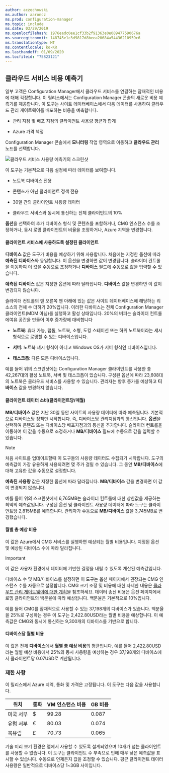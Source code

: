 ```yaml
---
author: aczechowski
ms.author: aaroncz
ms.prod: configuration-manager
ms.topic: include
ms.date: 03/29/2019
ms.openlocfilehash: 1976eadc0ee1cf33b2f91363e0e089477590676a
ms.sourcegitcommit: 148745e1c3d9817d8beea20684a54436210959c6
ms.translationtype: HT
ms.contentlocale: ko-KR
ms.lasthandoff: 01/09/2020
ms.locfileid: "75823121"
---
```

## <a name="bkmk_cmg"></a> 클라우드 서비스 비용 예측기

<!--3555774-->

일부 고객은 Configuration Manager에서 클라우드 서비스를 연결하는 잠재적인 비용에 대해 걱정합니다. 이 릴리스에서는 Configuration Manager 콘솔의 새로운 비용 예측기를 제공합니다. 이 도구는 사이트 데이터베이스에서 다음 데이터를 사용하여 클라우드 관리 게이트웨이를 배포하는 비용을 예측합니다.  

- 관리 지점 및 배포 지점의 클라이언트 사용량 평균과 합계  

- Azure 가격 책정  

Configuration Manager 콘솔에서 **모니터링** 작업 영역으로 이동하고 **클라우드 관리** 노드를 선택합니다.  

![클라우드 서비스 사용량 예측기의 스크린샷](../../media/3555774-cmg-cost-estimator.png)

이 도구는 기본적으로 다음 설정에 따라 데이터를 보여줍니다.  

- 노트북 디바이스 전용  

- 콘텐츠가 아닌 클라이언트 정책 전용  

- 30일 간의 클라이언트 사용량 데이터  

- 클라우드 서비스와 동시에 통신하는 전체 클라이언트의 10%  

**옵션**을 선택하여 추가 디바이스 형식 및 콘텐츠를 포함하거나, CMG 인스턴스 수를 조정하거나, 동시 로밍 클라이언트의 비율을 조정하거나, Azure 지역을 변경합니다.

#### <a name="clients-enabled-for-client-services"></a>클라이언트 서비스에 사용하도록 설정된 클라이언트

**디바이스** 값은 도구가 비용을 예상하기 위해 사용합니다. 처음에는 지정한 옵션에 따라 **예측된 디바이스**와 동일합니다. 이 옵션을 변경하면 값이 변경됩니다. 슬라이더 컨트롤을 이동하여 이 값을 수동으로 조정하거나 **디바이스** 필드에 수동으로 값을 입력할 수 있습니다.

**예측된 디바이스** 값은 지정한 옵션에 따라 달라집니다. **디바이스** 값을 변경하면 이 값이 변경되지 않습니다.

슬라이더 컨트롤의 맨 오른쪽 맨 아래에 있는 값은 사이트 데이터베이스에 해당하는 리소스의 전체 수 더하기 20%입니다. 이러한 디바이스는 전체 Configuration Manager 클라이언트(MDM 아님)를 실행하고 활성 상태입니다. 20%의 버퍼는 슬라이더 컨트롤에여유 공간을 만들어 이후 증가량에 대비합니다

- **노트북**: 휴대 가능, 랩톱, 노트북, 소형, 도킹 스테이션 또는 하위 노트북이라는 섀시 형식으로 로밍할 수 있는 디바이스입니다.  

- **서버**: 노트북 섀시 형식이 아니고 Windows OS가 서버 형식인 디바이스입니다.  

- **데스크톱**: 다른 모든 디바이스입니다.  

예를 들어 위의 스크린샷에는 Configuration Manager 클라이언트를 사용한 총 42,267대의 활성 노트북, 서버 및 데스크톱이 있습니다. 구성된 옵션에 따라 23,608대의 노트북은 클라우드 서비스를 사용할 수 있습니다. 관리자는 향후 증가를 예상하고 **디바이스** 값을 변경하지 않습니다.

#### <a name="client-data-consumption-per-clientmonth"></a>클라이언트 데이터 소비(클라이언트당/매월)

**MB/디바이스** 값은 지난 30일 동안 사이트의 사용량 데이터에 따라 예측됩니다. 기본적으로 디바이스당 정책만 시작합니다. 즉, 디바이스당 관리지점과의 통신입니다. **옵션**을 선택하여 콘텐츠 또는 디바이스당 배포지점과의 통신을 추가합니다. 슬라이더 컨트롤을 이동하여 이 값을 수동으로 조정하거나 **MB/디바이스** 필드에 수동으로 값을 입력할 수 있습니다.

> [!Note]  
> 처음 사이트를 업데이트할때 이 도구들의 사용량 데이터도 수집되기 시작합니다. 도구의 예측값이 가장 유용하게 사용되려면 몇 주가 걸릴 수 있습니다. 그 동안 **MB/디바이스**에 대해 고유한 값을 수동으로 설정합니다.  

**예측된 사용량** 값은 지정한 옵션에 따라 달라집니다. **MB/디바이스** 값을 변경하면 이 값이 변경되지 않습니다.

<!-- The value at the bottom far right of the slider control is the total amount of data usage for all applicable resources. It defaults to 5,000 MB. When you include content, the tool increases this value to include the estimated amount of content. -->

예를 들어 위의 스크린샷에서 6,765MB는 슬라이더 컨트롤에 대한 상한값을 제공하는 최악의 예측값입니다. 구성된 옵션 및 클라이언트 사용량 데이터에 따라 도구는 클라이언트당 2,815MB를 예측합니다. 관리자가 수동으로 **MB/디바이스** 값을 3,745MB로 변경했습니다.

#### <a name="total-monthly-cost-estimate"></a>월별 총 예상 비용

이 값은 Azure에서 CMG 서비스를 실행하면 예상되는 월별 비용입니다. 지정된 옵션 및 예상된 디바이스 수에 따라 달라집니다.

> [!Important]  
> 이 값은 사용자 환경에서 데이터에 기반한 결정을 내릴 수 있도록 계산된 예측값입니다.  

디바이스 수 및 MB/디바이스를 설정하면 이 도구는 옵션 페이지에서 권장되는 CMG 인스턴스 수를 자동으로 설정합니다. CMG 크기 조정 및 비용에 대한 자세한 내용은 [클라우드 관리 게이트웨이에 대한 계획](/sccm/core/clients/manage/cmg/plan-cloud-management-gateway#cost)을 참조하세요. 데이터 송신 비용은 옵션 페이지에서 로밍 클라이언트의 백분율에 따라 예상됩니다. 백분율은 기본적으로 10%입니다.

예를 들어 CMG를 잠재적으로 사용할 수 있는 37,198개의 디바이스가 있습니다. 백분율을 25%로 구성하는 경우 이 도구는 2,422.80USD라는 월별 비용을 예상합니다. 이 예측값은 CMG와 동시에 통신하는 9,300개의 디바이스를 기반으로 합니다.

#### <a name="monthly-cost-per-device"></a>디바이스당 월별 비용

이 값은 전체 **디바이스**에서 **월별 총 예상 비용**의 평균입니다. 예를 들어 2,422.80USD라는 월별 예상 비용에서 25%의 동시 사용량을 예상하는 경우 37,198개의 디바이스에서 클라이언트당 0.07USD로 계산됩니다.


### <a name="limitations"></a>제한 사항

이 릴리스에서 Azure 지역, 통화 및 가격은 고정됩니다. 이 도구는 다음 값을 사용합니다.

|위치 | 통화 | VM 인스턴스 비용 | GB 비용 |
|---------|---------|---------|---------|
| 미국 서부 | $ | 99.28 | 0.087 |
| 유럽 서부 | € | 80.03 | 0.074 |
| 북유럽 | £ | 70.73 | 0.065 |

기술 미리 보기 환경은 랩에서 사용할 수 있도록 설계되었으며 10개가 넘는 클라이언트를 사용할 수 없습니다. 이 도구는 클라이언트 수 부족으로 인해 매우 낮은 예측값을 표시할 수 있습니다. 수동으로 언제든지 값을 조정할 수 있습니다. 평균 클라이언트 데이터 사용량은 일반적으로 디바이스당 1~3GB 사이입니다.
